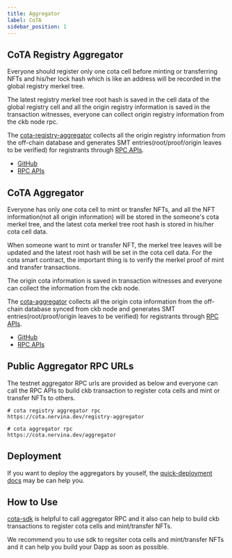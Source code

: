 ```yaml
---
title: Aggregator
label: CoTA
sidebar_position: 1
---
```


## CoTA Registry Aggregator

Everyone should register only one cota cell before minting or transferring NFTs and his/her lock hash which is like an address will be recorded in the global registry merkel tree.

The latest registry merkel tree root hash is saved in the cell data of the global registry cell and all the origin registry information is saved in the transaction witnesses, everyone can collect origin registry information from the ckb node rpc.

The [cota-registry-aggregator](https://github.com/nervina-labs/cota-registry-aggregator) collects all the origin registry information from the off-chain database and generates SMT entries(root/proof/origin leaves to be verified) for registrants through [RPC APIs](https://github.com/nervina-labs/cota-registry-aggregator#apis).

- [GitHub](https://github.com/nervina-labs/cota-registry-aggregator)
- [RPC APIs](https://github.com/nervina-labs/cota-registry-aggregator#apis)

## CoTA Aggregator

Everyone has only one cota cell to mint or transfer NFTs, and all the NFT information(not all origin information) will be stored in the someone's cota merkel tree, and the latest cota merkel tree root hash is stored in his/her cota cell data.

When someone want to mint or transfer NFT, the merkel tree leaves will be updated and the latest root hash will be set in the cota cell data. For the cota smart contract, the important thing is to verify the merkel proof of mint and transfer transactions.

The origin cota information is saved in transaction witnesses and everyone can collect the information from the ckb node.

The [cota-aggregator](https://github.com/nervina-labs/cota-aggregator) collects all the origin cota information from the off-chain database synced from ckb node and generates SMT entries(root/proof/origin leaves to be verified) for registrants through [RPC APIs](https://github.com/nervina-labs/cota-aggregator#apis).

- [GitHub](https://github.com/nervina-labs/cota-aggregator)
- [RPC APIs](https://github.com/nervina-labs/cota-aggregator#apis)

## Public Aggregator RPC URLs

The testnet aggregator RPC urls are provided as below and everyone can call the RPC APIs to build ckb transaction to register cota cells and mint or transfer NFTs to others.

```
# cota registry aggregator rpc
https://cota.nervina.dev/registry-aggregator

# cota aggregator rpc
https://cota.nervina.dev/aggregator
```

## Deployment

If you want to deploy the aggregators by youself, the [quick-deployment docs](./quick-deployment) may be can help you.

## How to Use

[cota-sdk](https://github.com/nervina-labs/cota-sdk-js) is helpful to call aggregator RPC and it also can help to build ckb transactions to register cota cells and mint/transfer NFTs.

We recommend you to use sdk to regsiter cota cells and mint/transfer NFTs and it can help you build your Dapp as soon as possible.
